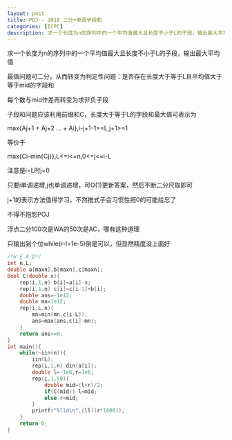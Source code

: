 ```yaml
---
layout: post
title: POJ - 2018 二分+单调子段和
categories: [ICPC]
description: 求一个长度为n的序列中的一个平均值最大且长度不小于L的子段，输出最大平均值
---
```


求一个长度为n的序列中的一个平均值最大且长度不小于L的子段，输出最大平均值

<!--more-->

最值问题可二分，从而转变为判定性问题：是否存在长度大于等于L且平均值大于等于mid的字段和

每个数与mid作差再转变为求非负子段

子段和问题应该利用前缀和C，长度大于等于L的字段和最大值可表示为

max{Aj+1 + Aj+2 ... + Ai},i-j+1-1>=L,j+1>=1

等价于

max{Ci-min{Cj}},L<=i<=n,0<=j<=i-L

注意是i=L时j=0

只要i单调递增,j也单调递增，可O(1)更新答案，然后不断二分尺取即可

j+1的表示方法值得学习，不然推式子会习惯性把0的可能给忘了

不得不抱怨POJ

浮点二分100次是WA的50次是AC，哪有这种道理

只输出到个位while(r-l>1e-5)倒是可以，但显然精度没上面好

```C++
/*H E A D*/
int n,L;
double a[maxn],b[maxn],c[maxn];
bool C(double x){
    rep(i,1,n) b[i]=a[i]-x;
    rep(i,1,n) c[i]=c[i-1]+b[i];
    double ans=-1e12;
    double mn=1e12;
    rep(i,L,n){
        mn=min(mn,c[i-L]);
        ans=max(ans,c[i]-mn);
    }
    return ans>=0;
} 
int main(){
    while(~iin(n)){
        iin(L);
        rep(i,1,n) din(a[i]);
        double l=-1e6,r=1e6;
        rep(i,1,50){
            double mid=(l+r)/2;
            if(C(mid)) l=mid;
            else r=mid;
        }
        printf("%lld\n",(ll)(r*1000));
    }
    return 0;
} 
```